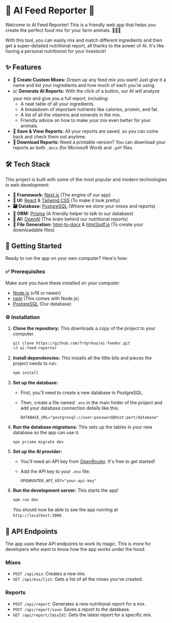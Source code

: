 # 🌾 AI Feed Reporter 🤖

Welcome to AI Feed Reporter! This is a friendly web app that helps you create the perfect food mix for your farm animals. 🐔🐷🐮

With this tool, you can easily mix and match different ingredients and then get a super-detailed nutritional report, all thanks to the power of AI. It's like having a personal nutritionist for your livestock!

## ✨ Features

- **🥣 Create Custom Mixes:** Dream up any feed mix you want! Just give it a name and list your ingredients and how much of each you're using.
- **📈 Generate AI Reports:** With the click of a button, our AI will analyze your mix and give you a full report, including:
  - A neat table of all your ingredients.
  - A breakdown of important nutrients like calories, protein, and fat.
  - A list of all the vitamins and minerals in the mix.
  - Friendly advice on how to make your mix even better for your animals.
- **💾 Save & View Reports:** All your reports are saved, so you can come back and check them out anytime.
- **📄 Download Reports:** Need a printable version? You can download your reports as both `.docx` (for Microsoft Word) and `.pdf` files.

## 🛠️ Tech Stack

This project is built with some of the most popular and modern technologies in web development:

- **🚀 Framework:** [Next.js](https://nextjs.org/) (The engine of our app)
- **🎨 UI:** [React](https://reactjs.org/) & [Tailwind CSS](https://tailwindcss.com/) (To make it look pretty)
- **🗃️ Database:** [PostgreSQL](https://www.postgresql.org/) (Where we store your mixes and reports)
- **🔗 ORM:** [Prisma](https://www.prisma.io/) (A friendly helper to talk to our database)
- **🧠 AI:** [OpenAI](https://openai.com/) (The brain behind our nutritional reports)
- **📄 File Generation:** [html-to-docx](https://www.npmjs.com/package/html-to-docx) & [html2pdf.js](https://www.npmjs.com/package/html2pdf.js) (To create your downloadable files)

## 🚀 Getting Started

Ready to run the app on your own computer? Here's how:

### ✅ Prerequisites

Make sure you have these installed on your computer:

- [Node.js](https://nodejs.org/en/) (v18 or newer)
- [npm](https://www.npmjs.com/) (This comes with Node.js)
- [PostgreSQL](https://www.postgresql.org/download/) (Our database)

### ⚙️ Installation

1.  **Clone the repository:**
    This downloads a copy of the project to your computer.

    ```bash
    git clone https://github.com/frdyrkuu/ai-feeder.git
    cd ai-feed-reporter
    ```

2.  **Install dependencies:**
    This installs all the little bits and pieces the project needs to run.

    ```bash
    npm install
    ```

3.  **Set up the database:**
    - First, you'll need to create a new database in PostgreSQL.
    - Then, create a file named `.env` in the main folder of the project and add your database connection details like this:

      ```
      DATABASE_URL="postgresql://user:password@host:port/database"
      ```

4.  **Run the database migrations:**
    This sets up the tables in your new database so the app can use it.

    ```bash
    npx prisma migrate dev
    ```

5.  **Set up the AI provider:**
    - You'll need an API key from [OpenRouter](https://openrouter.ai/). It's free to get started!
    - Add the API key to your `.env` file:

      ```
      OPENROUTER_API_KEY="your-api-key"
      ```

6.  **Run the development server:**
    This starts the app!

    ```bash
    npm run dev
    ```

    You should now be able to see the app running at `http://localhost:3000`.

## 🔌 API Endpoints

The app uses these API endpoints to work its magic. This is more for developers who want to know how the app works under the hood.

### Mixes

- `POST /api/mix`: Creates a new mix.
- `GET /api/mix/list`: Gets a list of all the mixes you've created.

### Reports

- `POST /api/report`: Generates a new nutritional report for a mix.
- `POST /api/report/save`: Saves a report to the database.
- `GET /api/report/[mixId]`: Gets the latest report for a specific mix.

